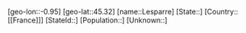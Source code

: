 ﻿---
location: [45.32,-0.95]
type: City
tags:
- geo/City


SpocWebEntityId: 31958
isDeleted: false
confidential: public

---
[geo-lon::-0.95]
[geo-lat::45.32]
[name::Lesparre]
[State::]
[Country::[[France]]]
[StateId::]
[Population::]
[Unknown::]

